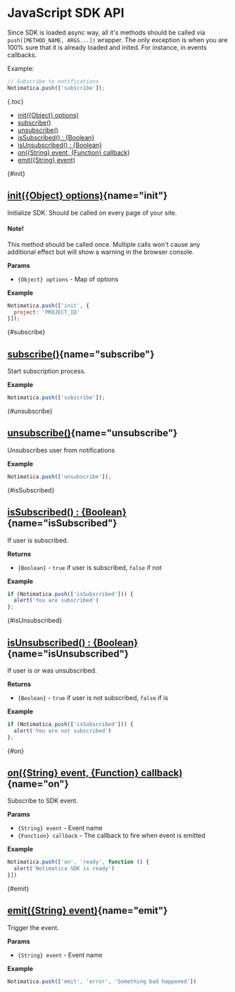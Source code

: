# JavaScript SDK API

Since SDK is loaded async way, all it's methods should be called via `push([METHOD_NAME, ARGS...])` wrapper. The only exception is when you are 100% sure that it is already loaded and inited. For instance, in events callbacks.

Example:

```javascript
// Subscribe to notifications
Notimatica.push(['subscribe']);
```

{.toc}
* [init({Object} options)](#init)
* [subscribe()](#subscribe)
* [unsubscribe()](#unsubscribe)
* [isSubscribed() : {Boolean}](#isSubscribed)
* [isUnsubscribed() : {Boolean}](#isUnsubscribed)
* [on({String} event, {Function} callback)](#on)
* [emit({String} event)](#emit)

{#init}
## [init({Object} options)](#init){name="init"}

Initialize SDK. Should be called on every page of your site.

<div class="callout callout-info" role="alert">

#### Note!

This method should be called once. Multiple calls won't cause any additional effect but will show a warning in the browser console.

</div>

**Params**
  * `{Object} options` - Map of options

**Example**

```javascript
Notimatica.push(['init', {
  project: 'PROJECT_ID'
}]);
```

{#subscribe}
## [subscribe()](#subscribe){name="subscribe"}

Start subscription process.

**Example**

```javascript
Notimatica.push(['subscribe']);
```

{#unsubscribe}
## [unsubscribe()](#unsubscribe){name="unsubscribe"}

Unsubscribes user from notifications

**Example**

```javascript
Notimatica.push(['unsubscribe']);
  ```

{#isSubscribed}
## [isSubscribed() : {Boolean}](#isSubscribed){name="isSubscribed"}

If user is subscribed.

**Returns**
  * `{Boolean}` - `true` if user is subscribed, `false` if not

**Example**

```javascript
if (Notimatica.push(['isSubscribed'])) {
  alert('You are subscribed')
};
```

{#isUnsubscribed}
## [isUnsubscribed() : {Boolean}](#isUnsubscribed){name="isUnsubscribed"}

If user is or was unsubscribed.

**Returns**
  * `{Boolean}` - `true` if user is not subscribed, `false` if is    

**Example**

```javascript
if (Notimatica.push(['isSubscribed'])) {
  alert('You are not subscribed')
};
```

{#on}
## [on({String} event, {Function} callback)](#on){name="on"}

Subscribe to SDK event.

**Params**
  * `{String} event` - Event name
  * `{Function} callback` - The callback to fire when event is emitted

**Example**

```javascript
Notimatica.push(['on', 'ready', function () {
  alert('Notimatica SDK is ready')
}])
```

{#emit}
## [emit({String} event)](#emit){name="emit"}

Trigger the event.

**Params**
  * `{String} event` - Event name

**Example**

```javascript
Notimatica.push(['emit', 'error', 'Something bad happened'])
```

